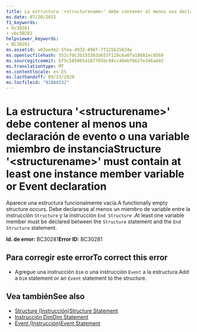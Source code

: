 ```yaml
---
title: La estructura '<structurename>' debe contener al menos una declaración de evento o una variable miembro de instancia
ms.date: 07/20/2015
f1_keywords:
- bc30281
- vbc30281
helpviewer_keywords:
- BC30281
ms.assetid: a03ee4e2-5fea-4933-898f-7f125b25824e
ms.openlocfilehash: 552cfdc3b155303a653f118c6a07a18681ec8569
ms.sourcegitcommit: bf5c5850654187705bc94cc40ebfb62fe346ab02
ms.translationtype: MT
ms.contentlocale: es-ES
ms.lasthandoff: 09/23/2020
ms.locfileid: "91064532"
---
```

# <a name="structure-structurename-must-contain-at-least-one-instance-member-variable-or-event-declaration"></a><span data-ttu-id="23838-102">La estructura '\<structurename>' debe contener al menos una declaración de evento o una variable miembro de instancia</span><span class="sxs-lookup"><span data-stu-id="23838-102">Structure '\<structurename>' must contain at least one instance member variable or Event declaration</span></span>

<span data-ttu-id="23838-103">Aparece una estructura funcionalmente vacía.</span><span class="sxs-lookup"><span data-stu-id="23838-103">A functionally empty structure occurs.</span></span> <span data-ttu-id="23838-104">Debe declararse al menos un miembro de variable entre la instrucción `Structure` y la instrucción `End Structure` .</span><span class="sxs-lookup"><span data-stu-id="23838-104">At least one variable member must be declared between the `Structure` statement and the `End Structure` statement.</span></span>  
  
 <span data-ttu-id="23838-105">**Id. de error:** BC30281</span><span class="sxs-lookup"><span data-stu-id="23838-105">**Error ID:** BC30281</span></span>  
  
## <a name="to-correct-this-error"></a><span data-ttu-id="23838-106">Para corregir este error</span><span class="sxs-lookup"><span data-stu-id="23838-106">To correct this error</span></span>  
  
- <span data-ttu-id="23838-107">Agregue una instrucción `Dim` o una instrucción `Event` a la estructura.</span><span class="sxs-lookup"><span data-stu-id="23838-107">Add a `Dim` statement or an `Event` statement to the structure.</span></span>  
  
## <a name="see-also"></a><span data-ttu-id="23838-108">Vea también</span><span class="sxs-lookup"><span data-stu-id="23838-108">See also</span></span>

- [<span data-ttu-id="23838-109">Structure (Instrucción)</span><span class="sxs-lookup"><span data-stu-id="23838-109">Structure Statement</span></span>](../language-reference/statements/structure-statement.md)
- [<span data-ttu-id="23838-110">Instrucción Dim</span><span class="sxs-lookup"><span data-stu-id="23838-110">Dim Statement</span></span>](../language-reference/statements/dim-statement.md)
- [<span data-ttu-id="23838-111">Event (Instrucción)</span><span class="sxs-lookup"><span data-stu-id="23838-111">Event Statement</span></span>](../language-reference/statements/event-statement.md)
